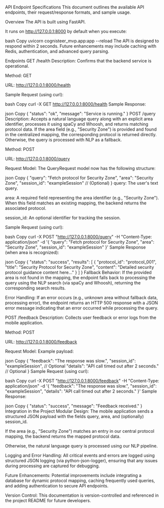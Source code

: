 API Endpoint Specifications
This document outlines the available API endpoints, their request/response formats, and sample usage.

Overview
The API is built using FastAPI.

It runs on http://127.0.0.1:8000 by default when you execute:

bash
Copy
uvicorn cognisteer_mvp.app:app --reload
The API is designed to respond within 2 seconds. Future enhancements may include caching with Redis, authentication, and advanced query parsing.

Endpoints
GET /health
Description:
Confirms that the backend service is operational.

Method: GET

URL:
http://127.0.0.1:8000/health

Sample Request (using curl):

bash
Copy
curl -X GET http://127.0.0.1:8000/health
Sample Response:

json
Copy
{
  "status": "ok",
  "message": "Service is running."
}
POST /query
Description:
Accepts a natural language query along with an explicit area identifier, processes it using spaCy and Whoosh, and returns matching protocol data. If the area field (e.g., "Security Zone") is provided and found in the centralized mapping, the corresponding protocol is returned directly. Otherwise, the query is processed with NLP as a fallback.

Method: POST

URL:
http://127.0.0.1:8000/query

Request Model:
The QueryRequest model now has the following structure:

json
Copy
{
  "query": "Fetch protocol for Security Zone",
  "area": "Security Zone",
  "session_id": "exampleSession"  // (Optional)
}
query: The user's text query.

area: A required field representing the area identifier (e.g., "Security Zone").
When this field matches an existing mapping, the backend returns the associated protocol.

session_id: An optional identifier for tracking the session.

Sample Request (using curl):

bash
Copy
curl -X POST "http://127.0.0.1:8000/query" -H "Content-Type: application/json" -d '{
  "query": "Fetch protocol for Security Zone",
  "area": "Security Zone",
  "session_id": "exampleSession"
}'
Sample Response (when area is recognized):

json
Copy
{
  "status": "success",
  "results": [
    {
      "protocol_id": "protocol_001",
      "title": "Security Protocol for Security Zone",
      "content": "Detailed security protocol guidance content here..."
    }
  ]
}
Fallback Behavior:
If the provided area is not found in the mapping, the endpoint falls back to processing the query using the NLP search (via spaCy and Whoosh), returning the corresponding search results.

Error Handling:
If an error occurs (e.g., unknown area without fallback data, processing error), the endpoint returns an HTTP 500 response with a JSON error message indicating that an error occurred while processing the query.

POST /feedback
Description:
Collects user feedback or error logs from the mobile application.

Method: POST

URL:
http://127.0.0.1:8000/feedback

Request Model:
Example payload:

json
Copy
{
  "feedback": "The response was slow.",
  "session_id": "exampleSession",  // Optional
  "details": "API call timed out after 2 seconds."  // Optional
}
Sample Request (using curl):

bash
Copy
curl -X POST "http://127.0.0.1:8000/feedback" -H "Content-Type: application/json" -d '{
  "feedback": "The response was slow.",
  "session_id": "exampleSession",
  "details": "API call timed out after 2 seconds."
}'
Sample Response:

json
Copy
{
  "status": "success",
  "message": "Feedback received."
}
Integration in the Project
Modular Design:
The mobile application sends a structured JSON payload with the fields query, area, and (optionally) session_id.

If the area (e.g., "Security Zone") matches an entry in our central protocol mapping, the backend returns the mapped protocol data.

Otherwise, the natural language query is processed using our NLP pipeline.

Logging and Error Handling:
All critical events and errors are logged using structured JSON logging (via python-json-logger), ensuring that any issues during processing are captured for debugging.

Future Enhancements:
Potential improvements include integrating a database for dynamic protocol mapping, caching frequently used queries, and adding authentication to secure API endpoints.

Version Control:
This documentation is version-controlled and referenced in the project README for future developers.